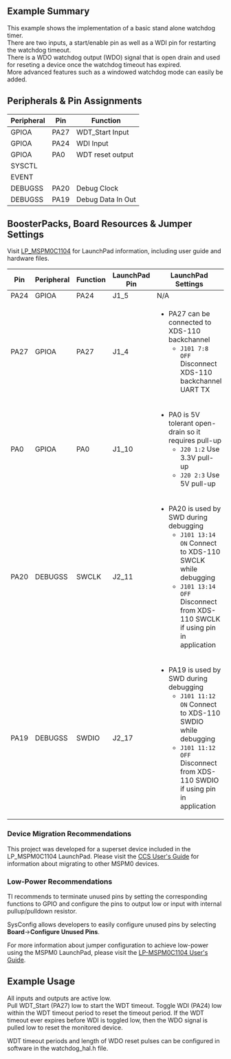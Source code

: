 ## Example Summary

This example shows the implementation of a basic stand alone watchdog timer.  
There are two inputs, a start/enable pin as well as a WDI pin for restarting the watchdog timeout.  
There is a WDO watchdog output (WDO) signal that is open drain and used for reseting a device once the watchdog timeout has expired.  
More advanced features such as a windowed watchdog mode can easily be added.  



## Peripherals & Pin Assignments

| Peripheral | Pin | Function |
| --- | --- | --- |
| GPIOA | PA27 | WDT_Start Input |
| GPIOA | PA24 | WDI Input |
| GPIOA | PA0 | WDT reset output |
| SYSCTL |  |  |
| EVENT |  |  |
| DEBUGSS | PA20 | Debug Clock |
| DEBUGSS | PA19 | Debug Data In Out |

## BoosterPacks, Board Resources & Jumper Settings

Visit [LP_MSPM0C1104](https://www.ti.com/tool/LP-MSPM0C1104) for LaunchPad information, including user guide and hardware files.

| Pin | Peripheral | Function | LaunchPad Pin | LaunchPad Settings |
| --- | --- | --- | --- | --- |
| PA24 | GPIOA | PA24 | J1_5 | N/A |
| PA27 | GPIOA | PA27 | J1_4 | <ul><li>PA27 can be connected to XDS-110 backchannel<br><ul><li>`J101 7:8 OFF` Disconnect XDS-110 backchannel UART TX</ul></ul> |
| PA0 | GPIOA | PA0 | J1_10 | <ul><li>PA0 is 5V tolerant open-drain so it requires pull-up<br><ul><li>`J20 1:2` Use 3.3V pull-up<br><li>`J20 2:3` Use 5V pull-up</ul></ul> |
| PA20 | DEBUGSS | SWCLK | J2_11 | <ul><li>PA20 is used by SWD during debugging<br><ul><li>`J101 13:14 ON` Connect to XDS-110 SWCLK while debugging<br><li>`J101 13:14 OFF` Disconnect from XDS-110 SWCLK if using pin in application</ul></ul> |
| PA19 | DEBUGSS | SWDIO | J2_17 | <ul><li>PA19 is used by SWD during debugging<br><ul><li>`J101 11:12 ON` Connect to XDS-110 SWDIO while debugging<br><li>`J101 11:12 OFF` Disconnect from XDS-110 SWDIO if using pin in application</ul></ul> |

### Device Migration Recommendations
This project was developed for a superset device included in the LP_MSPM0C1104 LaunchPad. Please
visit the [CCS User's Guide](https://software-dl.ti.com/msp430/esd/MSPM0-SDK/latest/docs/english/tools/ccs_ide_guide/doc_guide/doc_guide-srcs/ccs_ide_guide.html#sysconfig-project-migration)
for information about migrating to other MSPM0 devices.

### Low-Power Recommendations
TI recommends to terminate unused pins by setting the corresponding functions to
GPIO and configure the pins to output low or input with internal
pullup/pulldown resistor.

SysConfig allows developers to easily configure unused pins by selecting **Board**→**Configure Unused Pins**.

For more information about jumper configuration to achieve low-power using the
MSPM0 LaunchPad, please visit the [LP-MSPM0C1104 User's Guide](https://www.ti.com/lit/slau908).

## Example Usage

All inputs and outputs are active low.  
Pull WDT_Start (PA27) low to start the WDT timeout.  Toggle WDI (PA24) low within the WDT timeout period 
to reset the timeout period.  If the WDT timeout ever expires before WDI is toggled low, then the WDO signal
is pulled low to reset the monitored device.  

WDT timeout periods and length of WDO reset pulses can be configured in software in the watchdog_hal.h file.  


